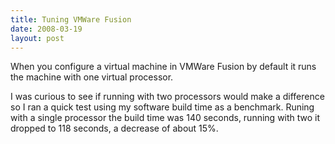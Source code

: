 ```yaml
---
title: Tuning VMWare Fusion
date: 2008-03-19
layout: post
---
```


When you configure a virtual machine in VMWare Fusion by default it runs the machine with one virtual processor.

I was curious to see if running with two processors would make a difference so I ran a quick test using my software build time as a benchmark. Runing with a single processor the build time was 140 seconds, running with two it dropped to 118 seconds, a decrease of about 15%.
